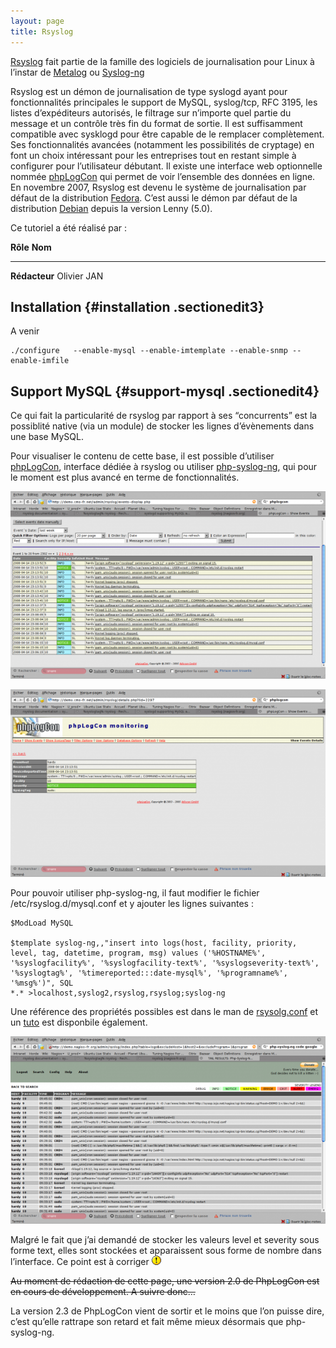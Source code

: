 ```yaml
---
layout: page
title: Rsyslog
---
```


[Rsyslog](http://www.rsyslog.com/ "http://www.rsyslog.com/") fait partie
de la famille des logiciels de journalisation pour Linux à l’instar de
[Metalog](http://metalog.sourceforge.net/ "http://metalog.sourceforge.net/")
ou
[Syslog-ng](http://www.balabit.com/network-security/syslog-ng/ "http://www.balabit.com/network-security/syslog-ng/")

Rsyslog est un démon de journalisation de type syslogd ayant pour
fonctionnalités principales le support de MySQL, syslog/tcp, RFC 3195,
les listes d’expéditeurs autorisés, le filtrage sur n’importe quel
partie du message et un contrôle très fin du format de sortie. Il est
suffisamment compatible avec sysklogd pour être capable de le remplacer
complètement. Ses fonctionnalités avancées (notamment les possibilités
de cryptage) en font un choix intéressant pour les entreprises tout en
restant simple à configurer pour l’utilisateur débutant. Il existe une
interface web optionnelle nommée
[phpLogCon](http://www.phplogcon.org/ "http://www.phplogcon.org/") qui
permet de voir l’ensemble des données en ligne. En novembre 2007,
Rsyslog est devenu le système de journalisation par défaut de la
distribution
[Fedora](http://fedoraproject.org/ "http://fedoraproject.org/"). C’est
aussi le démon par défaut de la distribution
[Debian](http://debian.org "http://debian.org") depuis la version Lenny
(5.0).

Ce tutoriel a été réalisé par :

  **Rôle**        **Nom**
  --------------- -------------
  **Rédacteur**   Olivier JAN

Installation {#installation .sectionedit3}
------------

A venir

~~~
./configure   --enable-mysql --enable-imtemplate --enable-snmp --enable-imfile
~~~

Support MySQL {#support-mysql .sectionedit4}
-------------

Ce qui fait la particularité de rsyslog par rapport à ses “concurrents”
est la possiblité native (via un module) de stocker les lignes
d’évènements dans une base MySQL.

Pour visualiser le contenu de cette base, il est possible d’utiliser
[phpLogCon](http://www.phplogcon.org/ "http://www.phplogcon.org/"),
interface dédiée à rsyslog ou utiliser
[php-syslog-ng](http://code.google.com/p/php-syslog-ng/ "http://code.google.com/p/php-syslog-ng/"),
qui pour le moment est plus avancé en terme de fonctionnalités.

[![](../../assets/media/phplogcon.png@w=600)](../../_detail/phplogcon.png@id=nagios%253Aintegration%253Arsyslog.html "phplogcon.png")

[![](../../assets/media/phplogcon-event_detail.png.png@w=600)](../../_detail/phplogcon-event_detail.png.png@id=nagios%253Aintegration%253Arsyslog.html "phplogcon-event_detail.png.png")

Pour pouvoir utiliser php-syslog-ng, il faut modifier le fichier
/etc/rsyslog.d/mysql.conf et y ajouter les lignes suivantes :

~~~
$ModLoad MySQL

$template syslog-ng,,"insert into logs(host, facility, priority, level, tag, datetime, program, msg) values ('%HOSTNAME%', '%syslogfacility%', '%syslogfacility-text%', '%syslogseverity-text%', '%syslogtag%', '%timereported:::date-mysql%', '%programname%', '%msg%')", SQL
*.* >localhost,syslog2,rsyslog,rsyslog;syslog-ng
~~~

Une référence des propriétés possibles est dans le man de
[rsysolg.conf](http://www.linuxcertif.com/man/5/rsyslog.conf/ "http://www.linuxcertif.com/man/5/rsyslog.conf/")
et un
[tuto](http://aplawrence.com/Unixart/rsyslog_php_syslog_ng.html "http://aplawrence.com/Unixart/rsyslog_php_syslog_ng.html")
est disponbile également.

[![](../../assets/media/php-syslog-ng.png@w=600)](../../_detail/php-syslog-ng.png@id=nagios%253Aintegration%253Arsyslog.html "php-syslog-ng.png")

Malgré le fait que j’ai demandé de stocker les valeurs level et severity
sous forme text, elles sont stockées et apparaissent sous forme de
nombre dans l’interface. Ce point est à corriger
![:!:](../../lib/images/smileys/icon_exclaim.gif)

~~Au moment de rédaction de cette page, une version 2.0 de PhpLogCon est
en cours de développement. A suivre donc…~~

La version 2.3 de PhpLogCon vient de sortir et le moins que l’on puisse
dire, c’est qu’elle rattrape son retard et fait même mieux désormais que
php-syslog-ng.